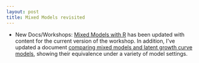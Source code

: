 ```yaml
---
layout: post
title: Mixed Models revisited
---
```


- New Docs/Workshops: [<span itemprop="name keywords">Mixed Models with R</span>](../workshops/mixed_models_with_r/) has been updated with content for the current version of the workshop.  In addition, I've updated a document [comparing mixed models and latent growth curve models](), showing their equivalence under a variety of model settings.